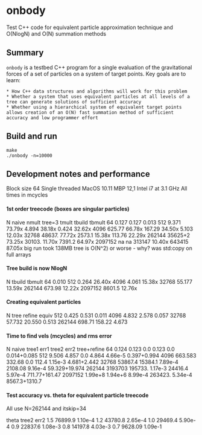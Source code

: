 # onbody
Test C++ code for equivalent particle approximation technique and O(NlogN) and O(N) summation methods

## Summary

`onbody` is a testbed C++ program for a single evaluation of the gravitational forces
of a set of particles on a system of target points. Key goals are to learn:

    * How C++ data structures and algorithms will work for this problem
    * Whether a system that uses equivalent particles at all levels of a tree can generate solutions of sufficient accuracy
    * Whether using a hierarchical system of equivalent target points allows creation of an O(N) fast summation method of sufficient accuracy and low programmer effort

## Build and run

    make
    ./onbody -n=10000


## Development notes and performance

Block size 64
Single threaded
MacOS 10.11
MBP 12,1
Intel i7 at 3.1 GHz
All times in mcycles

#### 1st order treecode (boxes are singular particles)

N       naive   nmult   tree=3  tmult   tbuild  tbmult
64      0.127           0.127           0.013
512     9.371   73.79x  4.894   38.18x  0.424   32.62x
4096    625.77  66.78x  167.29  34.50x  5.103   12.03x
32768   48637.  77.72x  2573.1  15.38x  113.76  22.29x
262144  35625+2 73.25x  30103.  11.70x  7391.2  64.97x
2097152 na      na      313147  10.40x  643415  87.05x
big run took 138MB
tree is O(N^2) or worse - why? was std:copy on full arrays

#### Tree build is now NlogN

N       tbuild  tbmult
64      0.010
512     0.264   26.40x
4096    4.061   15.38x
32768   55.177  13.59x
262144  673.98  12.22x
2097152 8601.5  12.76x

#### Creating equivalent particles

N       tree    refine  equiv
512     0.425   0.531   0.011
4096    4.832   2.578   0.057
32768   57.732  20.550  0.513
262144  698.71  158.22  4.673

#### Time to find vels (mcycles) and rms error

N       naive   tree1   err1    tree2   err2    tree+refine
64      0.124   0.123   0.0     0.123   0.0     0.014+0.085
512     9.506   4.857   0.0     4.864   4.66e-5 0.397+0.994
4096    663.583 332.68  0.0     112.4   1.15e-3 4.681+2.442
32768   53867.4 15384.1 7.89e-4 2108.08 9.16e-4 59.329+19.974
262144  3193703 195733. 1.17e-3 24416.4 5.97e-4 711.77+161.47
2097152 1.99e+8 1.94e+6 8.99e-4 263423. 5.34e-4 8567.3+1310.7

#### Test accuracy vs. theta for equivalent particle treecode

All use N=262144 and itskip=34

theta   tree2   err2
1.5     76899.9 1.10e-4
1.2     43780.8 2.65e-4
1.0     29469.4 5.90e-4
0.9     22837.6 1.08e-3
0.8     14197.8 4.03e-3
0.7     9628.09 1.09e-1


